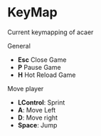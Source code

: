 # KeyMap

Current keymapping of acaer

General
- **Esc**           Close Game
- **P**             Pause Game
- **H**             Hot Reload Game

Move player
- **LControl**:     Sprint
- **A**:            Move Left
- **D**:            Move right
- **Space**:        Jump
